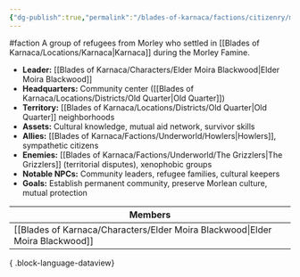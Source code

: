 ```yaml
---
{"dg-publish":true,"permalink":"/blades-of-karnaca/factions/citizenry/morlean-refugees/"}
---
```


#faction 
A group of refugees from Morley who settled in [[Blades of Karnaca/Locations/Karnaca\|Karnaca]] during the Morley Famine.

- **Leader:** [[Blades of Karnaca/Characters/Elder Moira Blackwood\|Elder Moira Blackwood]]
- **Headquarters:** Community center ([[Blades of Karnaca/Locations/Districts/Old Quarter\|Old Quarter]])
- **Territory:** [[Blades of Karnaca/Locations/Districts/Old Quarter\|Old Quarter]] neighborhoods
- **Assets:** Cultural knowledge, mutual aid network, survivor skills
- **Allies:** [[Blades of Karnaca/Factions/Underworld/Howlers\|Howlers]], sympathetic citizens
- **Enemies:** [[Blades of Karnaca/Factions/Underworld/The Grizzlers\|The Grizzlers]] (territorial disputes), xenophobic groups
- **Notable NPCs:** Community leaders, refugee families, cultural keepers
- **Goals:** Establish permanent community, preserve Morlean culture, mutual protection

| Members                                                                          |
| -------------------------------------------------------------------------------- |
| [[Blades of Karnaca/Characters/Elder Moira Blackwood\|Elder Moira Blackwood]] |

{ .block-language-dataview}
